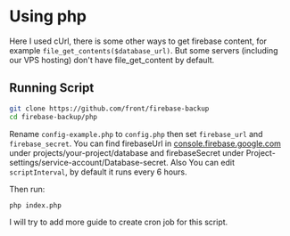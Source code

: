# Using php

Here I used cUrl, there is some other ways to get firebase content, for example `file_get_contents($database_url)`. But some servers (including our VPS hosting) don't have file_get_content by default.

## Running Script

```sh
git clone https://github.com/front/firebase-backup
cd firebase-backup/php
```

Rename `config-example.php` to `config.php` then set `firebase_url` and `firebase_secret`.
You can find firebaseUrl in [console.firebase.google.com](https://console.firebase.google.com/) under projects/your-project/database and firebaseSecret under Project-settings/service-account/Database-secret.
Also You can edit `scriptInterval`, by default it runs every 6 hours.

Then run: 
```sh
php index.php
```

I will try to add more guide to create cron job for this script.
